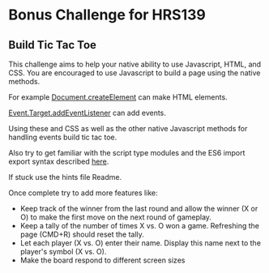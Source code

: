# Bonus Challenge for HRS139

## Build Tic Tac Toe
This challenge aims to help your native ability to use Javascript, HTML, and CSS. You are encouraged to use Javascript to build a page using the native methods. 

For example [Document.createElement](https://developer.mozilla.org/en-US/docs/Web/API/Document/createElement) can make HTML elements. 

[Event.Target.addEventListener](https://developer.mozilla.org/en-US/docs/Web/API/EventTarget/addEventListener) can add events. 

Using these and CSS as well as the other native Javascript methods for handling events build tic tac toe. 

Also try to get familiar with the script type modules and the ES6 import export syntax described [here](https://developer.mozilla.org/en-US/docs/Web/JavaScript/Guide/Modules).

If stuck use the hints file Readme. 

Once complete try to add more features like: 
- Keep track of the winner from the last round and allow the winner (X or O) to make the first move on the next round of gameplay.
- Keep a tally of the number of times X vs. O won a game. Refreshing the page (CMD+R) should reset the tally.
- Let each player (X vs. O) enter their name. Display this name next to the player's symbol (X vs. O).
- Make the board respond to different screen sizes